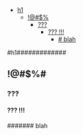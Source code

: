 <!-- TOC -->
* [h1](#h1)
  * [!@#$%](#)
    * [???](#-1)
      * [???  !!!](#--)
        * [# blah](#-blah)

<!-- TOC END -->

#h1#############

## !@#$%#

### ???

#### ???  !!!

####### blah
